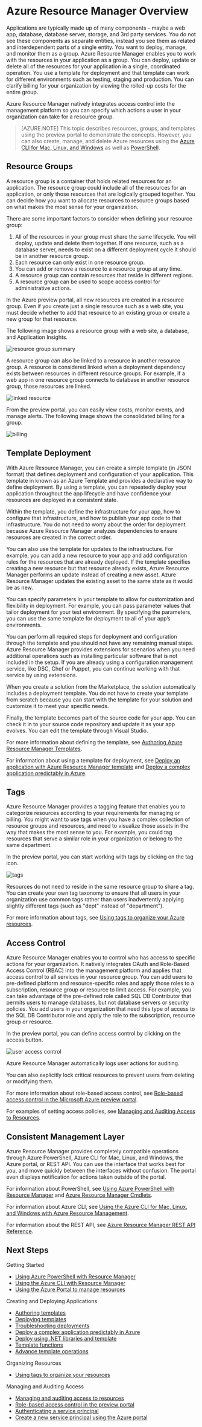 <properties
   pageTitle="Azure Resource Manager Overview"
   description="Describes how to use Azure Resource Manager for deployment, management, and access control of resources on Azure."
   services="multiple"
   documentationCenter="na"
   authors="tfitzmac"
   manager="wpickett"
   editor=""/>

<tags
   ms.service="multiple"
   ms.devlang="na"
   ms.topic="get-started-article"
   ms.tgt_pltfrm="na"
   ms.workload="na"
   ms.date="06/22/2015"
   ms.author="tomfitz"/>

# Azure Resource Manager Overview

Applications are typically made up of many components – maybe a web app, database, database server, storage, and 3rd party services. You do not see these components as separate entities, instead you see them as related and interdependent parts of a single entity. You want to deploy, manage, and monitor them as a group. Azure Resource Manager enables you to work with the resources in your application as a group. You can deploy, update or delete all of the resources for your application in a single, coordinated operation. You use a template for deployment and that template can work for different environments such as testing, staging and production. You can clarify billing for your organization by viewing the rolled-up costs for the entire group.  

Azure Resource Manager natively integrates access control into the management platform so you can specify which actions a user in your organization can take for a resource group.  

> [AZURE.NOTE] This topic describes resources, groups, and templates using the preview portal to demonstrate the concepts. However, you can also create, manage, and delete Azure resources using the [Azure CLI for Mac, Linux, and Windows](virtual-machines/xplat-cli-azure-resource-manager.md) as well as [PowerShell](powershell-azure-resource-manager.md).

## Resource Groups

A resource group is a container that holds related resources for an application. The resource group could include all of the resources for an application, or only those resources that are logically grouped together. You can decide how you want to allocate resources to resource groups based on what makes the most sense for your organization.

There are some important factors to consider when defining your resource group:

1. All of the resources in your group must share the same lifecycle. You will deploy, update and delete them together. If one resource, such as a database server, needs to exist on a different deployment cycle it should be in another resource group.
2. Each resource can only exist in one resource group.
3. You can add or remove a resource to a resource group at any time.
4. A resource group can contain resources that reside in different regions.
5. A resource group can be used to scope access control for administrative actions.

In the Azure preview portal, all new resources are created in a resource group. Even if you create just a single resource such as a web site, you must decide whether to add that resource to an existing group or create a new group for that resource.

The following image shows a resource group with a web site, a database, and Application Insights.

![resource group summary](./media/resource-group-overview/resourcegroupsummary.png)

A resource group can also be linked to a resource in another resource group. A resource is considered linked when a deployment dependency exists between resources in different resource groups. For example, if a web app in one resource group connects to database in another resource group, those resources are linked.

![linked resource](./media/resource-group-overview/linkedresource.png)

From the preview portal, you can easily view costs, monitor events, and manage alerts. The following image shows the consolidated billing for a group.

![billing](./media/resource-group-overview/billing.png)

## Template Deployment

With Azure Resource Manager, you can create a simple template (in JSON format) that defines deployment and configuration of your application. This template in known as an Azure Template and provides a declarative way to define deployment. By using a template, you can repeatedly deploy your application throughout the app lifecycle and have confidence your resources are deployed in a consistent state.

Within the template, you define the infrastructure for your app, how to configure that infrastructure, and how to publish your app code to that infrastructure. You do not need to worry about the order for deployment because Azure Resource Manager analyzes dependencies to ensure resources are created in the correct order.

You can also use the template for updates to the infrastructure. For example, you can add a new resource to your app and add configuration rules for the resources that are already deployed. If the template specifies creating a new resource but that resource already exists, Azure Resource Manager performs an update instead of creating a new asset. Azure Resource Manager updates the existing asset to the same state as it would be as new.

You can specify parameters in your template to allow for customization and flexibility in deployment. For example, you can pass parameter values that tailor deployment for your test environment. By specifying the parameters, you can use the same template for deployment to all of your app’s environments.

You can perform all required steps for deployment and configuration through the template and you should not have any remaining manual steps. Azure Resource Manager provides extensions for scenarios when you need additional operations such as installing particular software that is not included in the setup. If you are already using a configuration management service, like DSC, Chef or Puppet, you can continue working with that service by using extensions.

When you create a solution from the Marketplace, the solution automatically includes a deployment template. You do not have to create your template from scratch because you can start with the template for your solution and customize it to meet your specific needs.

Finally, the template becomes part of the source code for your app. You can check it in to your source code repository and update it as your app evolves. You can edit the template through Visual Studio.

For more information about defining the template, see [Authoring Azure Resource Manager Templates](./resource-group-authoring-templates.md).

For information about using a template for deployment, see [Deploy an application with Azure Resource Manager template](azure-portal/resource-group-template-deploy.md) and [Deploy a complex application predictably in Azure](app-service-web/app-service-deploy-complex-application-predictably.md).

## Tags

Azure Resource Manager provides a tagging feature that enables you to categorize resources according to your requirements for managing or billing. You might want to use tags when you have a complex collection of resource groups and resources, and need to visualize those assets in the way that makes the most sense to you. For example, you could tag resources that serve a similar role in your organization or belong to the same department.

In the preview portal, you can start working with tags by clicking on the tag icon.

![tags](./media/resource-group-overview/tags.png)

Resources do not need to reside in the same resource group to share a tag. You can create your own tag taxonomy to ensure that all users in your organization use common tags rather than users inadvertently applying slightly different tags (such as "dept" instead of "department").

For more information about tags, see [Using tags to organize your Azure resources](./resource-group-using-tags.md).

## Access Control

Azure Resource Manager enables you to control who has access to specific actions for your organization. It natively integrates OAuth and Role-Based Access Control (RBAC) into the management platform and applies that access control to all services in your resource group. You can add users to pre-defined platform and resource-specific roles and apply those roles to a subscription, resource group or resource to limit access. For example, you can take advantage of the pre-defined role called SQL DB Contributor that permits users to manage databases, but not database servers or security policies. You add users in your organization that need this type of access to the SQL DB Contributor role and apply the role to the subscription, resource group or resource.

In the preview portal, you can define access control by clicking on the access button.

![user access control](./media/resource-group-overview/access.png)

Azure Resource Manager automatically logs user actions for auditing.

You can also explicitly lock critical resources to prevent users from deleting or modifying them.

For more information about role-based access control, see [Role-based access control in the Microsoft Azure preview portal](./role-based-access-control-configure.md).

For examples of setting access policies, see [Managing and Auditing Access to Resources](azure-portal/resource-group-rbac.md).

## Consistent Management Layer

Azure Resource Manager provides completely compatible operations through Azure PowerShell, Azure CLI for Mac, Linux, and Windows, the Azure portal, or REST API. You can use the interface that works best for you, and move quickly between the interfaces without confusion. The portal even displays notification for actions taken outside of the portal.

For information about PowerShell, see [Using Azure PowerShell with Resource Manager](./powershell-azure-resource-manager.md) and [Azure Resource Manager Cmdlets](https://msdn.microsoft.com/library/azure/dn757692.aspx).

For information about Azure CLI, see [Using the Azure CLI for Mac, Linux, and Windows with Azure Resource Management](./virtual-machines/xplat-cli-azure-resource-manager.md).

For information about the REST API, see [Azure Resource Manager REST API Reference](https://msdn.microsoft.com/library/azure/dn790568.aspx).

## Next Steps
Getting Started

- [Using Azure PowerShell with Resource Manager](./powershell-azure-resource-manager.md)
- [Using the Azure CLI with Resource Manager](./virtual-machines/xplat-cli-azure-resource-manager.md)
- [Using the Azure Portal to manage resources](azure-portal/resource-group-portal.md)

Creating and Deploying Applications

- [Authoring templates](./resource-group-authoring-templates.md)
- [Deploying templates](azure-portal/resource-group-template-deploy.md)
- [Troubleshooting deployments](virtual-machines/resource-group-deploy-debug.md)
- [Deploy a complex application predictably in Azure](app-service-web/app-service-deploy-complex-application-predictably.md)
- [Deploy using .NET libraries and template](virtual-machines/arm-template-deployment.md)
- [Template functions](./resource-group-template-functions.md)
- [Advance template operations](./resource-group-advanced-template.md)

Organizing Resources

- [Using tags to organize your resources](./resource-group-using-tags.md)

Managing and Auditing Access

- [Managing and auditing access to resources](azure-portal/resource-group-rbac.md)
- [Role-based access control in the preview portal](./role-based-access-control-configure.md)
- [Authenticating a service principal](./resource-group-authenticate-service-principal.md)
- [Create a new service principal using the Azure portal](./resource-group-create-service-principal-portal.md)
